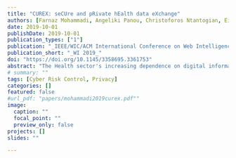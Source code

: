 ```yaml
---
title: "CUREX: seCUre and pRivate hEalth data eXchange"
authors: [Farnaz Mohammadi, Angeliki Panou, Christoforos Ntantogian, Eirini Karapistoli, Emmanouil Panaousis, Christos Xenakis]
date: 2019-10-01
publishDate: 2019-10-01
publication_types: ["1"]
publication: "_IEEE/WIC/ACM International Conference on Web Intelligence_"
publication_short: "_WI 2019_"
doi: "https://doi.org/10.1145/3358695.3361753"
abstract: "The Health sector's increasing dependence on digital information and communication infrastructures renders it vulnerable to privacy and cybersecurity threats, especially as the theft of health data has become lucrative for cyber criminals. CUREX comprehensively addresses the protection of the confidentiality and integrity of health data by producing a novel, flexible and scalable situational awareness-oriented platform. It allows a healthcare provider to assess cybersecurity and privacy risks that are exposed to and suggest optimal strategies for addressing these risks with safeguards tailored to each business case and application. CUREX is fully GDPR compliant by design. At its core, a decentralised architecture enhanced by a private blockchain infrastructure ensures the integrity of the data and –most importantly- the patient safety. Crucially, CUREX expands beyond technical measures and improves cyber hygiene through training and awareness activities for healthcare personnel. Its validation focuses on highly challenging cases of health data exchange, spanning patient cross-border mobility, remote healthcare, and data exchange for research.."
# summary: ""
tags: [Cyber Risk Control, Privacy]
categories: []
featured: false
#url_pdf: "papers/mohammadi2019curex.pdf""
image:
  caption: ""
  focal_point: ""
  preview_only: false
projects: []
slides: ""

---
```

